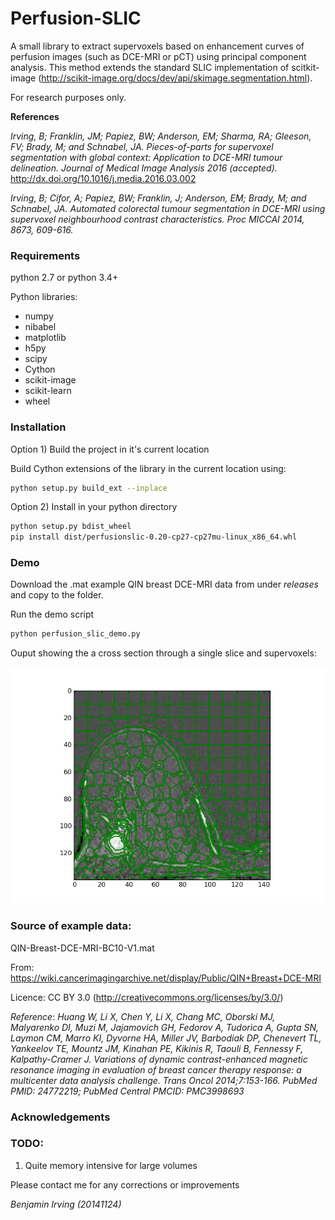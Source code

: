 # Perfusion-SLIC
A small library to extract supervoxels based on enhancement curves of perfusion images (such as DCE-MRI or pCT) using principal component analysis. 
This method extends the standard SLIC implementation of scitkit-image 
(http://scikit-image.org/docs/dev/api/skimage.segmentation.html). 

For research purposes only. 

**References**

*Irving, B; Franklin, JM; Papiez, BW; Anderson, EM; Sharma, RA; Gleeson, FV; Brady, M; and Schnabel, JA. Pieces-of-parts
 for supervoxel segmentation with global context: Application to DCE-MRI tumour delineation. 
 Journal of Medical Image Analysis 2016 (accepted).*
 http://dx.doi.org/10.1016/j.media.2016.03.002

*Irving, B; Cifor, A; Papiez, BW; Franklin, J; Anderson, EM; Brady, M; and Schnabel, JA.
Automated colorectal tumour segmentation in DCE-MRI using supervoxel neighbourhood contrast characteristics. 
Proc MICCAI 2014, 8673, 609-616.*

### Requirements

python 2.7 or python 3.4+

Python libraries:
- numpy
- nibabel
- matplotlib
- h5py
- scipy
- Cython
- scikit-image
- scikit-learn
- wheel


### Installation


Option 1) Build the project in it's current location

Build Cython extensions of the library in the current location using:

```bash
python setup.py build_ext --inplace
```

Option 2) Install in your python directory
```bash
python setup.py bdist_wheel
pip install dist/perfusionslic-0.20-cp27-cp27mu-linux_x86_64.whl
```

### Demo

Download the .mat example QIN breast DCE-MRI data from under *releases* and copy to the folder. 

Run the demo script
```bash
python perfusion_slic_demo.py
```

Ouput showing the a cross section through a single slice and supervoxels:

![Alt text](examples/images/fig1.png)


### Source of example data:

QIN-Breast-DCE-MRI-BC10-V1.mat

From: 
https://wiki.cancerimagingarchive.net/display/Public/QIN+Breast+DCE-MRI

Licence: CC BY 3.0
(http://creativecommons.org/licenses/by/3.0/)

*Reference*:
_Huang W, Li X, Chen Y, Li X, Chang MC, Oborski MJ, Malyarenko DI, Muzi M, Jajamovich GH, Fedorov A, Tudorica A, Gupta SN, 
Laymon CM, Marro KI, Dyvorne HA, Miller JV, Barbodiak DP, Chenevert TL, Yankeelov TE, Mountz JM, Kinahan PE, Kikinis R, 
Taouli B, Fennessy F, Kalpathy-Cramer J.  Variations of dynamic contrast-enhanced magnetic resonance imaging in evaluation 
of breast cancer therapy response: a multicenter data analysis challenge.  Trans Oncol 2014;7:153-166. PubMed PMID: 24772219; 
PubMed Central PMCID: PMC3998693_

### Acknowledgements


### TODO: 

1) Quite memory intensive for large volumes

Please contact me for any corrections or improvements

_Benjamin Irving (20141124)_
